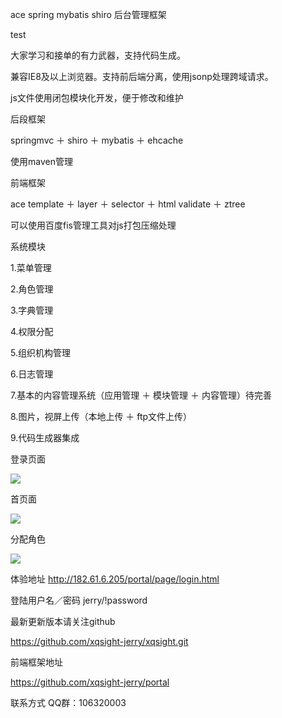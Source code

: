 ace spring  mybatis shiro 后台管理框架

test

大家学习和接单的有力武器，支持代码生成。

兼容IE8及以上浏览器。支持前后端分离，使用jsonp处理跨域请求。

js文件使用闭包模块化开发，便于修改和维护

后段框架  

springmvc ＋ shiro ＋ mybatis ＋ ehcache

使用maven管理

前端框架

ace template ＋ layer ＋ selector ＋ html validate ＋ ztree

可以使用百度fis管理工具对js打包压缩处理

系统模块

1.菜单管理

2.角色管理

3.字典管理

4.权限分配

5.组织机构管理

6.日志管理

7.基本的内容管理系统（应用管理 ＋ 模块管理 ＋ 内容管理）待完善

8.图片，视屏上传（本地上传 ＋ ftp文件上传）

9.代码生成器集成

登录页面

<img src="http://img.blog.csdn.net/20161013113521708?watermark/2/text/aHR0cDovL2Jsb2cuY3Nkbi5uZXQv/font/5a6L5L2T/fontsize/400/fill/I0JBQkFCMA==/dissolve/70/gravity/Center"/>

首页面

<img src="http://img.blog.csdn.net/20161013113538670?watermark/2/text/aHR0cDovL2Jsb2cuY3Nkbi5uZXQv/font/5a6L5L2T/fontsize/400/fill/I0JBQkFCMA==/dissolve/70/gravity/Center"/>

分配角色

<img src="http://img.blog.csdn.net/20161013113548396?watermark/2/text/aHR0cDovL2Jsb2cuY3Nkbi5uZXQv/font/5a6L5L2T/fontsize/400/fill/I0JBQkFCMA==/dissolve/70/gravity/Center"/>

体验地址
http://182.61.6.205/portal/page/login.html

登陆用户名／密码 jerry/!password

最新更新版本请关注github

https://github.com/xqsight-jerry/xqsight.git

前端框架地址

https://github.com/xqsight-jerry/portal

联系方式
QQ群：106320003
